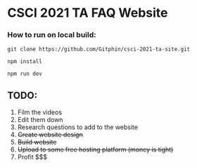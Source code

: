 # CSCI 2021 TA FAQ Website

### How to run on local build:

```
git clone https://github.com/Gitphin/csci-2021-ta-site.git
```

```
npm install
```

```
npm run dev
```

## TODO:
1. Film the videos
2. Edit them down
3. Research questions to add to the website
4. ~~Create website design~~
5. ~~Build website~~
6. ~~Upload to some free hosting platform (money is tight)~~
7. Profit $$$



